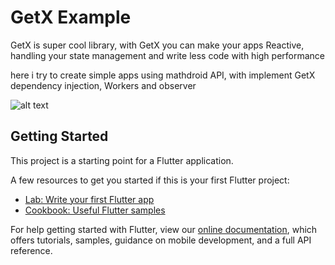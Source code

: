 # GetX Example

GetX is super cool library, with GetX you can make your apps Reactive, handling your state management and write less code with high performance

here i try to create simple apps using mathdroid API, with implement GetX dependency injection, Workers and observer

![alt text](https://github.com/bayysp/Covid19Monitoring-With-GetX/screen_shot.png?raw=true)

## Getting Started

This project is a starting point for a Flutter application.

A few resources to get you started if this is your first Flutter project:

- [Lab: Write your first Flutter app](https://flutter.dev/docs/get-started/codelab)
- [Cookbook: Useful Flutter samples](https://flutter.dev/docs/cookbook)

For help getting started with Flutter, view our
[online documentation](https://flutter.dev/docs), which offers tutorials,
samples, guidance on mobile development, and a full API reference.
